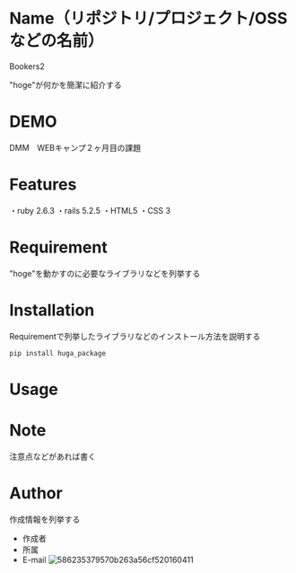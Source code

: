 # Name（リポジトリ/プロジェクト/OSSなどの名前）

Bookers2

"hoge"が何かを簡潔に紹介する

# DEMO

DMM　WEBキャンプ２ヶ月目の課題

# Features

・ruby 2.6.3
・rails 5.2.5
・HTML5
・CSS 3

# Requirement

"hoge"を動かすのに必要なライブラリなどを列挙する


# Installation

Requirementで列挙したライブラリなどのインストール方法を説明する

```bash
pip install huga_package
```

# Usage



# Note

注意点などがあれば書く

# Author

作成情報を列挙する

* 作成者
* 所属
* E-mail
![586235379570b263a56cf520160411](https://user-images.githubusercontent.com/90138524/143571065-fbf9be14-c8d7-4dc7-8d74-b5ff5d0448b9.jpg)
